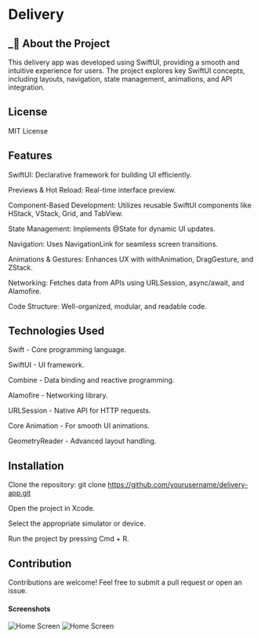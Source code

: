 #  Delivery
## _📌 About the Project

This delivery app was developed using SwiftUI, providing a smooth and intuitive experience for users. The project explores key SwiftUI concepts, including layouts, navigation, state management, animations, and API integration.

## License

MIT License



## Features

SwiftUI: Declarative framework for building UI efficiently.

Previews & Hot Reload: Real-time interface preview.

Component-Based Development: Utilizes reusable SwiftUI components like HStack, VStack, Grid, and TabView.

State Management: Implements @State for dynamic UI updates.

Navigation: Uses NavigationLink for seamless screen transitions.

Animations & Gestures: Enhances UX with withAnimation, DragGesture, and ZStack.

Networking: Fetches data from APIs using URLSession, async/await, and Alamofire.

Code Structure: Well-organized, modular, and readable code.



## Technologies Used

Swift - Core programming language.

SwiftUI - UI framework.

Combine - Data binding and reactive programming.

Alamofire - Networking library.

URLSession - Native API for HTTP requests.

Core Animation - For smooth UI animations.

GeometryReader - Advanced layout handling.


## Installation

Clone the repository:
git clone https://github.com/yourusername/delivery-app.git

Open the project in Xcode.

Select the appropriate simulator or device.

Run the project by pressing Cmd + R.

## Contribution

Contributions are welcome! Feel free to submit a pull request or open an issue.

#### Screenshots

![Home Screen](https://imgur.com/s8XPLvA)
![Home Screen](https://i.imgur.com/uPFhvFq.png)



